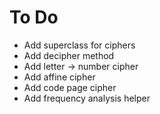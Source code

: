# To Do

* Add superclass for ciphers
* Add decipher method
* Add letter -> number cipher
* Add affine cipher
* Add code page cipher
* Add frequency analysis helper

